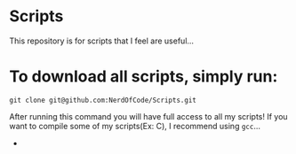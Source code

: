 # Scripts
This repository is for scripts that I feel are useful...

# To download all scripts, simply run: 


```GIT
git clone git@github.com:NerdOfCode/Scripts.git
```

After running this command you will have full access to all my scripts!
If you want to compile some of my scripts(Ex: C), I recommend using `gcc`...
<ul>
  <li><These scripts were built mostly on Ubuntu 17.04... Except for the one CS script  </li>
    
</ul>
